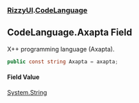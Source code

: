 ### [RizzyUI](RizzyUI 'RizzyUI').[CodeLanguage](RizzyUI.CodeLanguage 'RizzyUI.CodeLanguage')

## CodeLanguage.Axapta Field

X++ programming language (Axapta).

```csharp
public const string Axapta = axapta;
```

#### Field Value
[System.String](https://docs.microsoft.com/en-us/dotnet/api/System.String 'System.String')